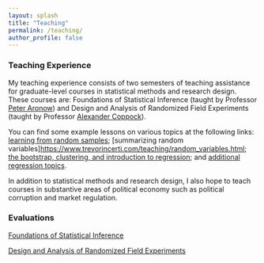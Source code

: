 ```yaml
---
layout: splash
title: "Teaching"
permalink: /teaching/
author_profile: false
---
```


### Teaching Experience

My teaching experience consists of two semesters of teaching assistance for graduate-level courses in statistical methods and research design. These courses are: Foundations of Statistical Inference (taught by Professor [Peter Aronow](https://peteraronow.github.io)) and Design and Analysis of Randomized Field Experiments (taught by Professor [Alexander Coppock](https://alexandercoppock.com)). 

You can find some example lessons on various topics at the following links: [learning from random samples](https://www.trevorincerti.com/teaching/random_samples.html); [summarizing random variables]https://www.trevorincerti.com/teaching/random_variables.html; [the bootstrap, clustering, and introduction to regression](https://www.trevorincerti.com/teaching/regression.html); and [additional regression topics](https://www.trevorincerti.com/teaching/regression2.html). 

In addition to statistical methods and research design, I also hope to teach courses in substantive areas of political economy such as political corruption and market regulation.  

### Evaluations

[Foundations of Statistical Inference](http://www.trevorincerti.com/files/evaluation_500.pdf)

[Design and Analysis of Randomized Field Experiments](http://www.trevorincerti.com/files/evaluation_512.pdf)







